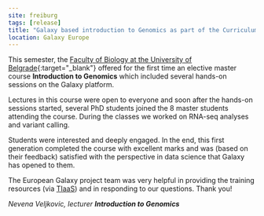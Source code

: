 ```yaml
---
site: freiburg
tags: [release]
title: "Galaxy based introduction to Genomics as part of the Curriculum in Belgrad, by Nevena Veljkovic"
location: Galaxy Europe
---
```


This semester, the [Faculty of Biology at the University of Belgrade](http://bg.ac.rs/en/members/faculties/FB.php){:target="_blank"} offered for the first time
an elective master course **Introduction to Genomics** which included several hands-on sessions on the Galaxy platform.

Lectures in this course were open to everyone and soon after the hands-on sessions 
started, several PhD students joined the 8 master students attending the course. During the classes we worked on RNA-seq analyses and variant calling.

Students were interested and deeply engaged. In the end, this first generation completed the course
with excellent marks and was (based on their feedback) satisfied with the perspective in data science 
that Galaxy has opened to them.

The European Galaxy project team was very helpful in providing the training resources (via [TIaaS](https://galaxyproject.eu/tiaas))
and in responding to our questions. Thank you!

*Nevena Veljkovic, lecturer **Introduction to Genomics***

